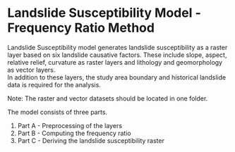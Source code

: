 # Landslide Susceptibility Model - Frequency Ratio Method

Landslide Susceptibility model generates landslide susceptibility as a raster layer based on six landslide causative factors.
These include slope, aspect, relative relief, curvature as raster layers and lithology and geomorphology as vector layers.  
In addition to these layers, the study area boundary and historical landslide data is required for the analysis. 

Note: The raster and vector datasets should be located in one folder. 

The model consists of three parts.
1) Part A - Preprocessing of the layers
2) Part B - Computing the frequency ratio
3) Part C - Deriving the landslide susceptibility raster

